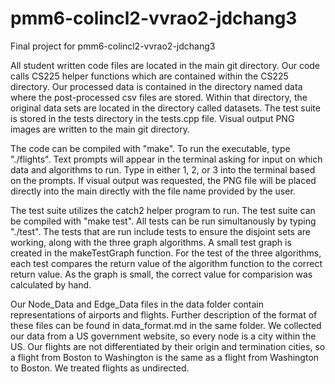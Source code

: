 # pmm6-colincl2-vvrao2-jdchang3
Final project for pmm6-colincl2-vvrao2-jdchang3

All student written code files are located in the main git directory. Our code calls CS225 helper functions which are contained within
the CS225 directory. Our processed data is contained in the directory named data where the post-processed csv files are stored. Within that
directory, the original data sets are located in the directory called datasets. The test suite is stored in the tests directory in the
tests.cpp file. Visual output PNG images are written to the main git directory. 

The code can be compiled with "make". To run the executable, type "./flights". Text prompts will appear in the terminal asking for
input on which data and algorithms to run. Type in either 1, 2, or 3 into the terminal based on the prompts. If visual output was requested, the PNG file will be placed directly into the main directly with the file name provided by the user.

The test suite utilizes the catch2 helper program to run. The test suite can be compiled with "make test". All tests can be run simultanously by typing "./test". The 
tests that are run include tests to ensure the disjoint sets are working, along with the three graph algorithms. A small test graph is
created in the makeTestGraph function. For the test of the three algorithms, each test compares the return value of the algorithm
function to the correct return value. As the graph is small, the correct value for comparision was calculated by hand.

Our Node_Data and Edge_Data files in the data folder contain representations of airports and flights. Further description of the format of these files can be found in data_format.md in the same folder.
We collected our data from a US government website, so every node is a city within the US.
Our flights are not differentiated by their origin and termination cities, so a flight from Boston to Washington is the same
as a flight from Washington to Boston. We treated flights as undirected.
